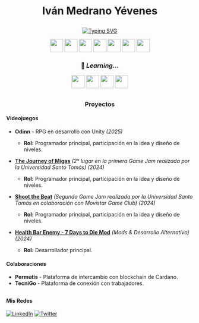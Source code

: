 # <p align="center"> Iván Medrano Yévenes   </p> 

<p align="center">
<a href="https://git.io/typing-svg">
<img src="https://readme-typing-svg.herokuapp.com?font=Fira+Code&size=22&pause=1500&color=FFFF00&center=true&vCenter=true&width=600&lines=if(experience+%3C+maxLevel)+{+LearnMore();+};void+Update()+{+LearnEveryDay();+}" alt="Typing SVG"/>
</a>
</p>

<p align="center">
  <img src="https://img.shields.io/badge/C%23-%23239120.svg?style=flat&logo=c-sharp&logoColor=white" height="35"/>
  <img src="https://img.shields.io/badge/HTML5-%23E34F26.svg?style=flat&logo=html5&logoColor=white" height="35"/>
  <img src="https://img.shields.io/badge/CSS3-%231572B6.svg?style=flat&logo=css3&logoColor=white" height="35"/>
  <img src="https://img.shields.io/badge/Unity-%23000000.svg?style=flat&logo=unity&logoColor=white" height="35"/>
  <img src="https://img.shields.io/badge/Godot-%23478CBF.svg?style=flat&logo=godot-engine&logoColor=white" height="35"/>
  <img src="https://img.shields.io/badge/Construct3-%23FF7F50.svg?style=flat&logo=construct3&logoColor=white" height="35"/>
  <img src="https://img.shields.io/badge/Adobe%20Photoshop-%2331A8FF.svg?style=flat&logo=adobe-photoshop&logoColor=white" height="35"/> 
</p>

### <p align="center"> 🚀 *Learning...* </p> 
<p align="center">
  <img src="https://img.shields.io/badge/Firebase-%23FFCA28.svg?style=flat&logo=firebase&logoColor=white" height="35"/>
  <img src="https://img.shields.io/badge/Next.js-000000?style=flat&logo=nextdotjs&logoColor=white" height="35"/>
  <img src="https://img.shields.io/badge/Jekyll-%23CC0000.svg?style=flat&logo=jekyll&logoColor=white" height="35"/>
  <img src="https://img.shields.io/badge/Pixel%20Art-%23FFD700.svg?style=flat" height="35"/>
</p>



##

###  <p align="center"> Proyectos  </p>

####  Videojuegos
- **Odinn** - RPG en desarrollo con Unity *(2025)*
  - **Rol:** Programador principal, participación en la idea y diseño de niveles. 
  
- **[The Journey of Migas](https://itch.io/jam/dvj-first-jam/rate/2939414)** *(2° lugar en la primera Game Jam realizada por la Universidad Santo Tomás)*  *(2024)*
  - **Rol:** Programador principal, participación en la idea y diseño de niveles.  

- **[Shoot the Beat](https://itch.io/jam/dvj-first-jam/rate/3137515)** *(Segunda Game Jam realizada por la Universidad Santo Tomás en colaboración con Movistar Game Club)*  *(2024)*
  - **Rol:** Programador principal, participación en la idea y diseño de niveles.  

- **[Health Bar Enemy - 7 Days to Die Mod](https://github.com/ivanmy-dev/7DTD-MODS-IVANMY/tree/main/BarradeVidaEnemigos%20-%20HealthBarEnemy)** *(Mods & Desarrollo Alternativo)* *(2024)*
     - **Rol:** Desarrollador principal.  

#### Colaboraciones
- **Permutis** - Plataforma de intercambio con blockchain de Cardano.  
- **TecniGo** - Plataforma de conexión con trabajadores.  

##

#### Mis Redes
[![LinkedIn](https://img.shields.io/badge/LinkedIn-blue?style=flat&logo=linkedin)](https://linkedin.com/in/tuusuario)  [![Twitter](https://img.shields.io/badge/Twitter-blue?style=flat&logo=twitter)](https://twitter.com/tuusuario)  


